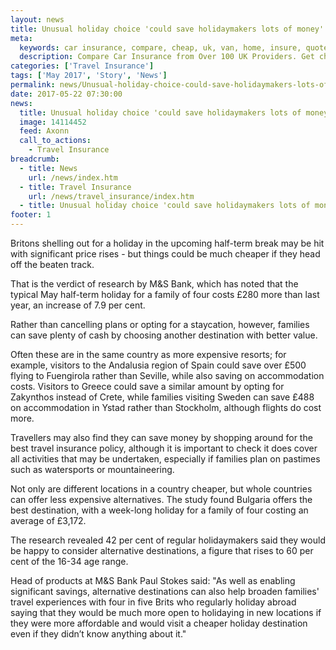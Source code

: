 ```yaml
---
layout: news
title: Unusual holiday choice 'could save holidaymakers lots of money' - Quotezone.co.uk
meta:
  keywords: car insurance, compare, cheap, uk, van, home, insure, quotes, online, comparison, bike, loans, life
  description: Compare Car Insurance from Over 100 UK Providers. Get cheap quotes online now using our fast, free, secure comparison site
categories: ['Travel Insurance']
tags: ['May 2017', 'Story', 'News']
permalink: news/Unusual-holiday-choice-could-save-holidaymakers-lots-of-money-.htm
date: 2017-05-22 07:30:00
news:
  title: Unusual holiday choice 'could save holidaymakers lots of money'
  image: 14114452
  feed: Axonn
  call_to_actions:
    - Travel Insurance
breadcrumb:
  - title: News
    url: /news/index.htm
  - title: Travel Insurance
    url: /news/travel_insurance/index.htm
  - title: Unusual holiday choice 'could save holidaymakers lots of money'
footer: 1
---
```


Britons shelling out for a holiday in the upcoming half-term break may be hit with significant price rises - but things could be much cheaper if they head off the beaten track.

That is the verdict of research by M&amp;S Bank, which has noted that the typical May half-term holiday for a family of four costs &pound;280 more than last year, an increase of 7.9 per cent.

Rather than cancelling plans or opting for a staycation, however, families can save plenty of cash by choosing another destination with better value.

Often these are in the same country as more expensive resorts; for example, visitors to the Andalusia region of Spain could save over &pound;500 flying to Fuengirola rather than Seville, while also saving on accommodation costs. Visitors to Greece could save a similar amount by opting for Zakynthos instead of Crete, while families visiting Sweden can save &pound;488 on accommodation in Ystad rather than Stockholm, although flights do cost more.

Travellers may also find they can save money by shopping around for the best travel insurance policy, although it is important to check it does cover all activities that may be undertaken, especially if families plan on pastimes such as watersports or mountaineering.

Not only are different locations in a country cheaper, but whole countries can offer less expensive alternatives. The study found Bulgaria offers the best destination, with a week-long holiday for a family of four costing an average of &pound;3,172.

The research revealed 42 per cent of regular holidaymakers said they would be happy to consider alternative destinations, a figure that rises to 60 per cent of the 16-34 age range.

Head of products at M&amp;S Bank Paul Stokes said: &quot;As well as enabling significant savings, alternative destinations can also help broaden families&#39; travel experiences with four in five Brits who regularly holiday abroad saying that they would be much more open to holidaying in new locations if they were more affordable and would visit a cheaper holiday destination even if they didn&rsquo;t know anything about it.&quot;
